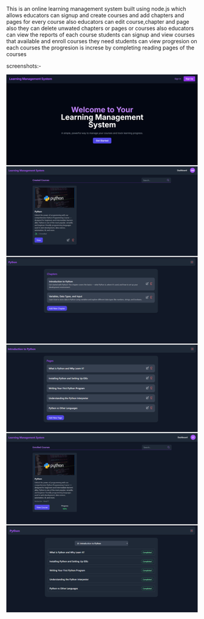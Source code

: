 This is an online learning management system built using node.js which allows
educators can signup and create courses and add chapters and pages for every course
also educators can edit course,chapter and page also they can delete unwated chapters or pages or courses
also educators can view the reports of each course
students can signup and view courses that available
and enroll courses they need
students can view progresion on each courses 
the progresion is increse by completing reading pages of the courses

screenshots:-

![home page](https://github.com/ama1t/LearningManagementSystem/blob/main/Screenshot%202025-07-03%20202544.png)
![educator course page](https://github.com/ama1t/LearningManagementSystem/blob/main/Screenshot%202025-07-03%20203116.png)
![educator chapter view](https://github.com/ama1t/LearningManagementSystem/blob/main/Screenshot%202025-07-03%20203146.png)
![educator page view](https://github.com/ama1t/LearningManagementSystem/blob/main/Screenshot%202025-07-03%20203200.png)
![student course page](https://github.com/ama1t/LearningManagementSystem/blob/main/Screenshot%202025-07-03%20203242.png)
![student course view](https://github.com/ama1t/LearningManagementSystem/blob/main/Screenshot%202025-07-03%20203300.png)
